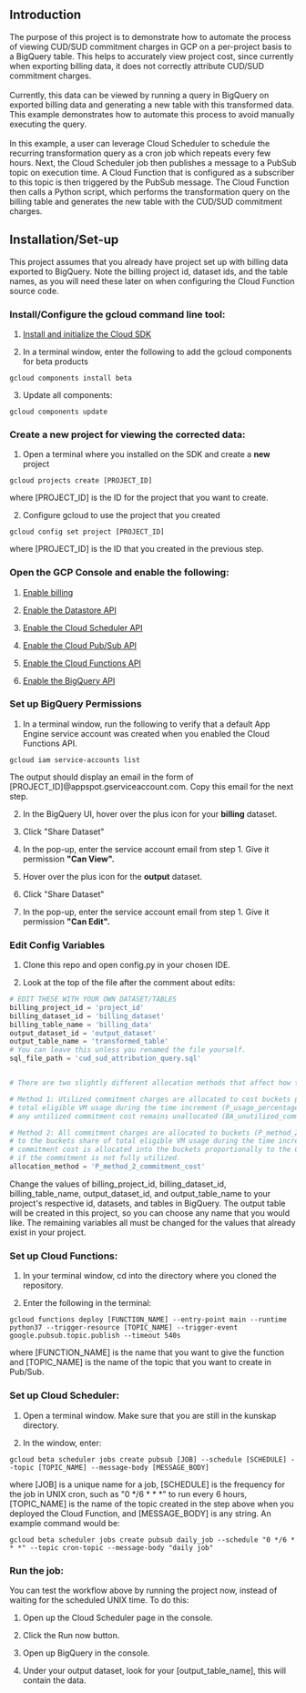 <h2>Introduction</h2>

The purpose of this project is to demonstrate how to automate the process of viewing CUD/SUD commitment charges in GCP on a 
per-project basis to a BigQuery table. This helps to accurately view project cost, since currently when exporting billing 
data, it does not correctly attribute CUD/SUD commitment charges.
<br></br>
Currently, this data can be viewed by running a query in BigQuery on exported billing data and generating a new table with 
this transformed data. This example demonstrates how to automate this process to avoid manually executing the query.
<br></br>
In this example, a user can leverage Cloud Scheduler to schedule the recurring transformation query as a cron job which repeats every few hours. 
Next, the Cloud Scheduler job then publishes a message to a PubSub topic on execution time. A Cloud Function that is 
configured as a subscriber to this topic is then triggered by the PubSub message. The Cloud Function then calls a Python 
script, which performs the transformation query on the billing table and generates the new table with the CUD/SUD commitment 
charges.

<h2>Installation/Set-up</h2>
This project assumes that you already have project set up with billing data exported to BigQuery. Note the billing project id, dataset ids, and the table names, as you will need these later on when configuring the Cloud Function source code.

<h3>Install/Configure the gcloud command line tool:</h3>

1. [Install and initialize the Cloud SDK](https://cloud.google.com/sdk/docs/how-to)

2. In a terminal window, enter the following to add the gcloud components for beta products
````
gcloud components install beta
````

3. Update all components:
````
gcloud components update
````

<h3>Create a new project for viewing the corrected data:</h3>

1. Open a terminal where you installed on the SDK and create a <b>new</b> project

````
gcloud projects create [PROJECT_ID]
````

where [PROJECT_ID] is the ID for the project that you want to create.

2. Configure gcloud to use the project that you created

````
gcloud config set project [PROJECT_ID]
````
where [PROJECT_ID] is the ID that you created in the previous step.


<h3>Open the GCP Console and enable the following:</h3>

1. [Enable billing](http://console.cloud.google.com/billing/?_ga=2.49090150.-1918546401.1542306879)

2. [Enable the Datastore API](https://console.cloud.google.com/datastore/welcome?_ga=2.58601962.-1918546401.1542306879)

3. [Enable the Cloud Scheduler API](http://console.cloud.google.com/apis/library/cloudscheduler.googleapis.com?_ga=2.212868180.-1918546401.1542306879)

4. [Enable the Cloud Pub/Sub API](https://pantheon.corp.google.com/flows/enableapi?apiid=pubsub)

5. [Enable the Cloud Functions API](https://pantheon.corp.google.com/flows/enableapi?apiid=cloudfunctions)

6. [Enable the BigQuery API](https://pantheon.corp.google.com/flows/enableapi?apiid=bigquery)


<h3>Set up BigQuery Permissions</h3>

1. In a terminal window, run the following to verify that a default App Engine service account was created when you enabled the Cloud Functions API.

````
gcloud iam service-accounts list
````
The output should display an email in the form of [PROJECT_ID]@appspot.gserviceaccount.com. Copy this email for the next step.

2. In the BigQuery UI, hover over the plus icon for your <b>billing</b> dataset. 

3. Click "Share Dataset"

4. In the pop-up, enter the service account email from step 1. Give it permission <b>"Can View".</b>

5. Hover over the plus icon for the <b>output</b> dataset.

6. Click "Share Dataset"

7. In the pop-up, enter the service account email from step 1. Give it permission <b>"Can Edit".</b>


<h3>Edit Config Variables</h3>

1. Clone this repo and open config.py in your chosen IDE.

2. Look at the top of the file after the comment about edits:

````python
# EDIT THESE WITH YOUR OWN DATASET/TABLES
billing_project_id = 'project_id'
billing_dataset_id = 'billing_dataset'
billing_table_name = 'billing_data'
output_dataset_id = 'output_dataset'
output_table_name = 'transformed_table'
# You can leave this unless you renamed the file yourself.
sql_file_path = 'cud_sud_attribution_query.sql'


# There are two slightly different allocation methods that affect how the Commitment charge is allocated:

# Method 1: Utilized commitment charges are allocated to cost buckets proportionally to buckets share of 
# total eligible VM usage during the time increment (P_usage_percentage).
# any untilized commitment cost remains unallocated (BA_unutilized_commitment_cost).

# Method 2: All commitment charges are allocated to buckets (P_method_2_CUD_commitment_cost) proportionally 
# to the buckets share of total eligible VM usage during the time increment (P_usage_percentage). All 
# commitment cost is allocated into the buckets proportionally to the CUD credits that they consumed, even 
# if the commitment is not fully utilized.
allocation_method = 'P_method_2_commitment_cost'
````

Change the values of billing_project_id, billing_dataset_id, billing_table_name, output_dataset_id, and output_table_name to your project's respective id, datasets, and tables in BigQuery. The output table will be created in this project, so you can choose any name that you would like. The remaining variables all must be changed for the values that already exist in your project.


<h3>Set up Cloud Functions:</h3>

1. In your terminal window, cd into the directory where you cloned the repository.

2. Enter the following in the terminal:
````
gcloud functions deploy [FUNCTION_NAME] --entry-point main --runtime python37 --trigger-resource [TOPIC_NAME] --trigger-event google.pubsub.topic.publish --timeout 540s
````
where [FUNCTION_NAME] is the name that you want to give the function and [TOPIC_NAME] is the name of the topic that you want to create in Pub/Sub.


<h3>Set up Cloud Scheduler:</h3>

1. Open a terminal window. Make sure that you are still in the kunskap directory.

2. In the window, enter:

````
gcloud beta scheduler jobs create pubsub [JOB] --schedule [SCHEDULE] --topic [TOPIC_NAME] --message-body [MESSAGE_BODY]
````
where [JOB] is a unique name for a job, [SCHEDULE] is the frequency for the job in UNIX cron, such as "0 */6 * * *" to run every 6 hours, [TOPIC_NAME] is the name of the topic created in the step above when you deployed the Cloud Function, and [MESSAGE_BODY] is any string. An example command would be: 
````
gcloud beta scheduler jobs create pubsub daily_job --schedule "0 */6 * * *" --topic cron-topic --message-body "daily job"
````

<h3>Run the job:</h3>
You can test the workflow above by running the project now, instead of waiting for the scheduled UNIX time. To do this:

1. Open up the Cloud Scheduler page in the console.

2. Click the Run now button.

3. Open up BigQuery in the console.

4. Under your output dataset, look for your [output_table_name], this will contain the data.
